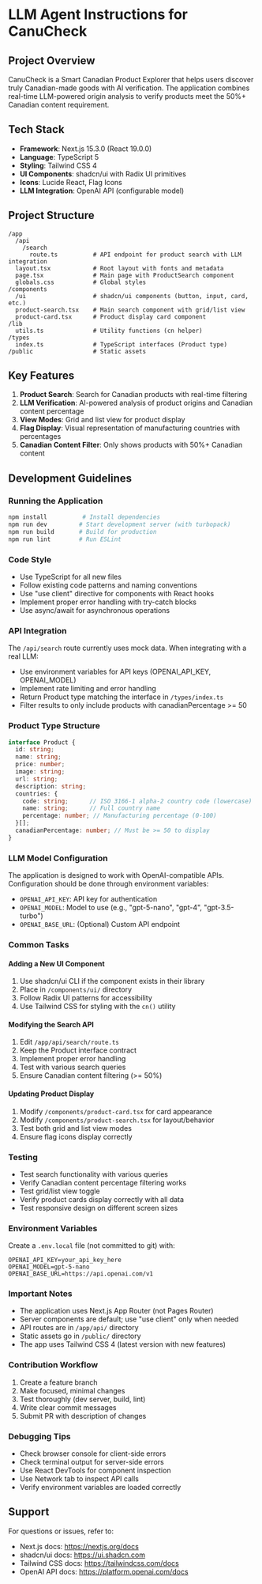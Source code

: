 # LLM Agent Instructions for CanuCheck

## Project Overview
CanuCheck is a Smart Canadian Product Explorer that helps users discover truly Canadian-made goods with AI verification. The application combines real-time LLM-powered origin analysis to verify products meet the 50%+ Canadian content requirement.

## Tech Stack
- **Framework**: Next.js 15.3.0 (React 19.0.0)
- **Language**: TypeScript 5
- **Styling**: Tailwind CSS 4
- **UI Components**: shadcn/ui with Radix UI primitives
- **Icons**: Lucide React, Flag Icons
- **LLM Integration**: OpenAI API (configurable model)

## Project Structure
```
/app
  /api
    /search
      route.ts          # API endpoint for product search with LLM integration
  layout.tsx            # Root layout with fonts and metadata
  page.tsx              # Main page with ProductSearch component
  globals.css           # Global styles
/components
  /ui                   # shadcn/ui components (button, input, card, etc.)
  product-search.tsx    # Main search component with grid/list view
  product-card.tsx      # Product display card component
/lib
  utils.ts              # Utility functions (cn helper)
/types
  index.ts              # TypeScript interfaces (Product type)
/public                 # Static assets
```

## Key Features
1. **Product Search**: Search for Canadian products with real-time filtering
2. **LLM Verification**: AI-powered analysis of product origins and Canadian content percentage
3. **View Modes**: Grid and list view for product display
4. **Flag Display**: Visual representation of manufacturing countries with percentages
5. **Canadian Content Filter**: Only shows products with 50%+ Canadian content

## Development Guidelines

### Running the Application
```bash
npm install          # Install dependencies
npm run dev         # Start development server (with turbopack)
npm run build       # Build for production
npm run lint        # Run ESLint
```

### Code Style
- Use TypeScript for all new files
- Follow existing code patterns and naming conventions
- Use "use client" directive for components with React hooks
- Implement proper error handling with try-catch blocks
- Use async/await for asynchronous operations

### API Integration
The `/api/search` route currently uses mock data. When integrating with a real LLM:
- Use environment variables for API keys (OPENAI_API_KEY, OPENAI_MODEL)
- Implement rate limiting and error handling
- Return Product type matching the interface in `/types/index.ts`
- Filter results to only include products with canadianPercentage >= 50

### Product Type Structure
```typescript
interface Product {
  id: string;
  name: string;
  price: number;
  image: string;
  url: string;
  description: string;
  countries: {
    code: string;      // ISO 3166-1 alpha-2 country code (lowercase)
    name: string;      // Full country name
    percentage: number; // Manufacturing percentage (0-100)
  }[];
  canadianPercentage: number; // Must be >= 50 to display
}
```

### LLM Model Configuration
The application is designed to work with OpenAI-compatible APIs. Configuration should be done through environment variables:
- `OPENAI_API_KEY`: API key for authentication
- `OPENAI_MODEL`: Model to use (e.g., "gpt-5-nano", "gpt-4", "gpt-3.5-turbo")
- `OPENAI_BASE_URL`: (Optional) Custom API endpoint

### Common Tasks

#### Adding a New UI Component
1. Use shadcn/ui CLI if the component exists in their library
2. Place in `/components/ui/` directory
3. Follow Radix UI patterns for accessibility
4. Use Tailwind CSS for styling with the `cn()` utility

#### Modifying the Search API
1. Edit `/app/api/search/route.ts`
2. Keep the Product interface contract
3. Implement proper error handling
4. Test with various search queries
5. Ensure Canadian content filtering (>= 50%)

#### Updating Product Display
1. Modify `/components/product-card.tsx` for card appearance
2. Modify `/components/product-search.tsx` for layout/behavior
3. Test both grid and list view modes
4. Ensure flag icons display correctly

### Testing
- Test search functionality with various queries
- Verify Canadian content percentage filtering works
- Test grid/list view toggle
- Verify product cards display correctly with all data
- Test responsive design on different screen sizes

### Environment Variables
Create a `.env.local` file (not committed to git) with:
```
OPENAI_API_KEY=your_api_key_here
OPENAI_MODEL=gpt-5-nano
OPENAI_BASE_URL=https://api.openai.com/v1
```

### Important Notes
- The application uses Next.js App Router (not Pages Router)
- Server components are default; use "use client" only when needed
- API routes are in `/app/api/` directory
- Static assets go in `/public/` directory
- The app uses Tailwind CSS 4 (latest version with new features)

### Contribution Workflow
1. Create a feature branch
2. Make focused, minimal changes
3. Test thoroughly (dev server, build, lint)
4. Write clear commit messages
5. Submit PR with description of changes

### Debugging Tips
- Check browser console for client-side errors
- Check terminal output for server-side errors
- Use React DevTools for component inspection
- Use Network tab to inspect API calls
- Verify environment variables are loaded correctly

## Support
For questions or issues, refer to:
- Next.js docs: https://nextjs.org/docs
- shadcn/ui docs: https://ui.shadcn.com
- Tailwind CSS docs: https://tailwindcss.com/docs
- OpenAI API docs: https://platform.openai.com/docs
